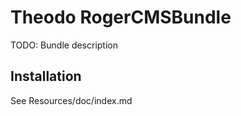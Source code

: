 Theodo RogerCMSBundle
=====================

TODO: Bundle description


## Installation
See Resources/doc/index.md